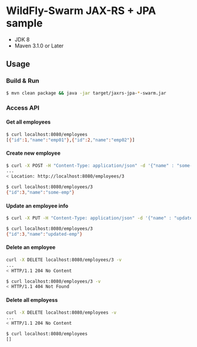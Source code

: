 # WildFly-Swarm JAX-RS + JPA sample

* JDK 8
* Maven 3.1.0 or Later

## Usage

### Build & Run

``` sh
$ mvn clean package && java -jar target/jaxrs-jpa-*-swarm.jar
```

### Access API

#### Get all employees

``` sh
$ curl localhost:8080/employees
[{"id":1,"name":"emp01"},{"id":2,"name":"emp02"}]
```

#### Create new employee

``` sh
$ curl -X POST -H "Content-Type: application/json" -d '{"name" : "some-emp"}' localhost:8080/employees -v
...
< Location: http://localhost:8080/employees/3
```

```sh
$ curl localhost:8080/employees/3
{"id":3,"name":"some-emp"}
```

#### Update an employee info

``` sh
$ curl -X PUT -H "Content-Type: application/json" -d '{"name" : "updated-emp"}' localhost:8080/employees/3
```

``` sh
$ curl localhost:8080/employees/3
{"id":3,"name":"updated-emp"}
```

#### Delete an employee

``` sh
curl -X DELETE localhost:8080/employees/3 -v
...
< HTTP/1.1 204 No Content
```

``` sh
$ curl localhost:8080/employees/3 -v
< HTTP/1.1 404 Not Found
```

#### Delete all employess


``` sh
curl -X DELETE localhost:8080/employees -v
...
< HTTP/1.1 204 No Content
```

``` sh
$ curl localhost:8080/employees
[]
```
